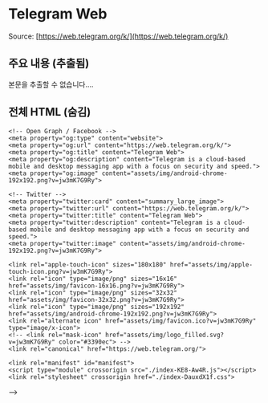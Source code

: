 # Telegram Web

Source: [https://web.telegram.org/k/](https://web.telegram.org/k/)

## 주요 내용 (추출됨)

본문을 추출할 수 없습니다....

## 전체 HTML (숨김)

<!--
<!DOCTYPE html>
<html lang="en">
  <head>
    <meta charset="utf-8" />
    <title>Telegram Web</title>
    <meta name="description" content="Telegram is a cloud-based mobile and desktop messaging app with a focus on security and speed.">
    <meta name="viewport" content="width=device-width,initial-scale=1,maximum-scale=1,user-scalable=no,shrink-to-fit=no,viewport-fit=cover"> 
    <meta name="mobile-web-app-capable" content="yes">
    <meta name="mobile-web-app-title" content="Telegram Web">
    <meta name="apple-mobile-web-app-capable" content="yes">
    <meta name="apple-mobile-web-app-title" content="Telegram Web">
    <meta name="application-name" content="Telegram Web">
    <meta name="msapplication-TileColor" content="#2d89ef">
    <meta name="msapplication-TileImage" content="assets/img/mstile-144x144.png?v=jw3mK7G9Ry">
    <meta name="msapplication-config" content="browserconfig.xml?v=jw3mK7G9Ry">
    <meta name="theme-color" content="#ffffff">
    <meta name="color-scheme" content="light">
    <meta name="google" content="notranslate">
    <!-- <meta name="robots" content="noindex"> -->

    <!-- Open Graph / Facebook -->
    <meta property="og:type" content="website">
    <meta property="og:url" content="https://web.telegram.org/k/">
    <meta property="og:title" content="Telegram Web">
    <meta property="og:description" content="Telegram is a cloud-based mobile and desktop messaging app with a focus on security and speed.">
    <meta property="og:image" content="assets/img/android-chrome-192x192.png?v=jw3mK7G9Ry">

    <!-- Twitter -->
    <meta property="twitter:card" content="summary_large_image">
    <meta property="twitter:url" content="https://web.telegram.org/k/">
    <meta property="twitter:title" content="Telegram Web">
    <meta property="twitter:description" content="Telegram is a cloud-based mobile and desktop messaging app with a focus on security and speed.">
    <meta property="twitter:image" content="assets/img/android-chrome-192x192.png?v=jw3mK7G9Ry">

    <link rel="apple-touch-icon" sizes="180x180" href="assets/img/apple-touch-icon.png?v=jw3mK7G9Ry">
    <link rel="icon" type="image/png" sizes="16x16" href="assets/img/favicon-16x16.png?v=jw3mK7G9Ry">
    <link rel="icon" type="image/png" sizes="32x32" href="assets/img/favicon-32x32.png?v=jw3mK7G9Ry">
    <link rel="icon" type="image/png" sizes="192x192" href="assets/img/android-chrome-192x192.png?v=jw3mK7G9Ry">
    <link rel="alternate icon" href="assets/img/favicon.ico?v=jw3mK7G9Ry" type="image/x-icon">
    <!-- <link rel="mask-icon" href="assets/img/logo_filled.svg?v=jw3mK7G9Ry" color="#3390ec"> -->
    <link rel="canonical" href="https://web.telegram.org/">

    <link rel="manifest" id="manifest">
    <script type="module" crossorigin src="./index-KE8-Aw4R.js"></script>
    <link rel="stylesheet" crossorigin href="./index-DauxdX1f.css">
  </head>
  <body class="animation-level-2 has-auth-pages">
    <!--[if IE]>
      <p class="browserupgrade">You are using an <strong>outdated</strong> browser. Please <a href="https://browsehappy.com/">upgrade your browser</a> to improve your experience and security.</p>
    <![endif]-->
    <svg style="position: absolute; top: -10000px; left: -10000px;">
      <defs id="svg-defs">
        <clipPath id="tooltip-notch-clip">
          <path d="M19 7C16.8992 7 13.59 3.88897 11.5003 1.67424C10.7648 0.894688 10.397 0.50491 10.0434 0.385149C9.70568 0.270811 9.4225 0.270474 9.08456 0.38401C8.73059 0.50293 8.36133 0.892443 7.62279 1.67147C5.52303 3.88637 2.18302 7 0 7L19 7Z" />
        </clipPath>
        <clipPath id="message-tail-clip">
          <use href="#message-tail" />
        </clipPath>
        <!-- <linearGradient id="topic-icon-gradient" x1="0" x2="0" y1="0" y2="1">
          <stop class="topic-icon-gradient-stop-1" offset="0%" />
          <stop class="topic-icon-gradient-stop-2" offset="100%" />
        </linearGradient> -->
        <path id="message-tail" d="M1.00002881,1.03679295e-14 L7,0 L7,17 C6.8069969,14.1607017 6.12380234,11.2332513 4.95041634,8.21764872 C4.04604748,5.89342034 2.50413132,3.73337411 0.324667862,1.73751004 L0.324652538,1.73752677 C-0.0826597201,1.36452676 -0.110475289,0.731958677 0.262524727,0.324646419 C0.451952959,0.117792698 0.719544377,1.0985861e-14 1.00002881,1.04360964e-14 Z" />
        <path id="logo" fill-rule="evenodd" d="M80,0 C124.18278,0 160,35.81722 160,80 C160,124.18278 124.18278,160 80,160 C35.81722,160 0,124.18278 0,80 C0,35.81722 35.81722,0 80,0 Z M114.262551,46.4516129 L114.123923,46.4516129 C111.089589,46.5056249 106.482806,48.0771432 85.1289541,56.93769 L81.4133571,58.4849956 C72.8664779,62.0684477 57.2607933,68.7965125 34.5963033,78.66919 C30.6591745,80.2345564 28.5967328,81.765936 28.4089783,83.2633288 C28.0626453,86.0254269 31.8703852,86.959903 36.7890378,88.5302703 L38.2642674,89.0045258 C42.3926354,90.314406 47.5534685,91.7248852 50.3250916,91.7847532 C52.9151948,91.8407003 55.7944784,90.8162976 58.9629426,88.7115451 L70.5121776,80.9327422 C85.6657026,70.7535853 93.6285785,65.5352892 94.4008055,65.277854 L94.6777873,65.216416 C95.1594319,65.1213105 95.7366278,65.0717596 96.1481181,65.4374337 C96.6344248,65.8695939 96.5866185,66.6880224 96.5351057,66.9075859 C96.127514,68.6448691 75.2839361,87.6143392 73.6629144,89.2417998 L73.312196,89.6016896 C68.7645143,94.2254793 63.9030972,97.1721503 71.5637945,102.355193 L73.3593638,103.544598 C79.0660342,107.334968 82.9483395,110.083813 88.8107882,113.958377 L90.3875424,114.996094 C95.0654739,118.061953 98.7330313,121.697601 103.562866,121.253237 C105.740839,121.052855 107.989107,119.042224 109.175465,113.09692 L109.246762,112.727987 C112.002037,98.0012935 117.417883,66.09303 118.669527,52.9443975 C118.779187,51.7924073 118.641237,50.318088 118.530455,49.6708963 L118.474159,49.3781963 C118.341081,48.7651315 118.067967,48.0040758 117.346762,47.4189793 C116.412565,46.6610871 115.002114,46.4638844 114.262551,46.4516129 Z"/>
        <path id="poll-line" d="M4.47,5.33v13.6c0,4.97,4.03,9,9,9h458.16"/>
        <path id="check" fill="none" d="M 4.7071 12.2929 l 5 5 c 0.3905 0.3905 1.0237 0.3905 1.4142 0 l 11 -11" />
        <path id="verified-icon-background" fill-rule="evenodd" clip-rule="evenodd" d="m14.378741 1.509638 1.818245 1.818557c.365651.365716.861601.571194 1.378741.571259l2.574273.000312c1.01361.000117 1.846494.773578 1.940861 1.762436l.008905.187798-.000312 2.5727c-.000065.517322.205439 1.013454.571259 1.379222l1.819649 1.819337c.714441.713427.759174 1.843179.134563 2.609139l-.134797.148109-1.819181 1.8182502c-.365963.3657823-.571558.8620196-.571493 1.3794456l.000312 2.5737972c.000559 1.0136048-.772668 1.846676-1.7615 1.9412861l-.188266.0084786-2.573792-.0003107c-.517426-.0000624-1.013675.2055248-1.379456.5714956l-1.818245 1.8191823c-.71331.7145515-1.843049.7594886-2.609113.1349998l-.148135-.1347645-1.8193435-1.8196542c-.3657628-.3658252-.8618987-.5713214-1.3792103-.571259l-2.5727052.0003107c-1.0136048.0001222-1.846676-.7731321-1.9412861-1.761968l-.0089492-.1877967-.0003107-2.5742678c-.0000624-.5171478-.2055495-1.0130926-.571259-1.3787397l-1.8185622-1.8182515c-.7139886-.713869-.758706-1.843647-.1340846-2.609607l.1338493-.148109 1.8190328-1.81935c.3655665-.365625.5709613-.861471.5710237-1.378494l.0003107-2.573181c.0006006-1.076777.8734635-1.949636 1.9502353-1.950234l2.5731758-.000312c.5170321-.000065 1.0128768-.205452 1.3785044-.571025l1.8193448-1.819038c.761592-.761449 1.996254-.761345 2.757716.000247zm3.195309 8.047806c-.426556-.34125-1.032655-.306293-1.417455.060333l-.099151.108173-4.448444 5.55815-1.7460313-1.74707-.1104961-.096564c-.4229264-.32188-1.0291801-.289692-1.4154413.096564-.3862612.386269-.4184492.992511-.0965653 1.41544l.0965653.1105 2.5999987 2.5999987.109876.0961467c.419874.320359 1.015131.2873897 1.397071-.0773773l.098579-.107692 5.2-6.4999961.083772-.120484c.273208-.455884.174278-1.054885-.252278-1.396122z" />
        <path id="verified-icon-check" d="M8 8H18V18H8V8Z" />
        <path id="topic-icon" d="M21.3733 4.27035C19.2176 2.25323 16.2016 1 12.8636 1C6.31153 1 1 5.82866 1 11.7851C1 15.1823 2.58685 17.9669 5.28707 19.9438C5.63238 20.1966 5.95042 21.6013 5.18073 22.7812C4.86598 23.2637 4.51948 23.639 4.25272 23.928C3.86715 24.3457 3.6482 24.5828 3.93266 24.7022C4.22935 24.8266 5.98245 24.8882 7.24776 24.1786C8.23812 23.6232 8.83793 23.0691 9.24187 22.696C9.57588 22.3875 9.77595 22.2027 9.95217 22.2431C10.584 22.388 11.236 22.4868 11.9035 22.5354C11.9126 22.5361 11.9218 22.5368 11.9309 22.5374C12.2386 22.5592 12.5497 22.5702 12.8636 22.5702C19.4157 22.5702 24.7273 17.7416 24.7273 11.7851C24.7273 8.86318 23.4491 6.21263 21.3733 4.27035Z" />
        <!-- <path id="verified-icon-background" d="M12.3 2.9c.1.1.2.1.3.2.7.6 1.3 1.1 2 1.7.3.2.6.4.9.4.9.1 1.7.2 2.6.2.5 0 .6.1.7.7.1.9.1 1.8.2 2.6 0 .4.2.7.4 1 .6.7 1.1 1.3 1.7 2 .3.4.3.5 0 .8-.5.6-1.1 1.3-1.6 1.9-.3.3-.5.7-.5 1.2-.1.8-.2 1.7-.2 2.5 0 .4-.2.5-.6.6-.8 0-1.6.1-2.5.2-.5 0-1 .2-1.4.5-.6.5-1.3 1.1-1.9 1.6-.3.3-.5.3-.8 0-.7-.6-1.4-1.2-2-1.8-.3-.2-.6-.4-.9-.4-.9-.1-1.8-.2-2.7-.2-.4 0-.5-.2-.6-.5 0-.9-.1-1.7-.2-2.6 0-.4-.2-.8-.4-1.1-.6-.6-1.1-1.3-1.6-2-.4-.4-.3-.5 0-1 .6-.6 1.1-1.3 1.7-1.9.3-.3.4-.6.4-1 0-.8.1-1.6.2-2.5 0-.5.1-.6.6-.6.9-.1 1.7-.1 2.6-.2.4 0 .7-.2 1-.4.7-.6 1.4-1.2 2.1-1.7.1-.2.3-.3.5-.2z" /> -->
        <!-- <path id="verified-icon-check" d="M16.4 10.1l-.2.2-5.4 5.4c-.1.1-.2.2-.4 0l-2.6-2.6c-.2-.2-.1-.3 0-.4.2-.2.5-.6.7-.6.3 0 .5.4.7.6l1.1 1.1c.2.2.3.2.5 0l4.3-4.3c.2-.2.4-.3.6 0 .1.2.3.3.4.5.2 0 .3.1.3.1z" /> -->
        <symbol id="message-tail-filled" viewBox="0 0 11 20">
          <g transform="translate(9 -14)" fill="inherit" fill-rule="evenodd">
            <path d="M-6 16h6v17c-.193-2.84-.876-5.767-2.05-8.782-.904-2.325-2.446-4.485-4.625-6.48A1 1 0 01-6 16z" transform="matrix(1 0 0 -1 0 49)" id="corner-fill" fill="inherit"/>
          </g>
        </symbol>
        <symbol id="star-sparkle" viewBox="0 0 7 7">
          <path d="M3.49852 6.5C3.64328 6.5 3.75554 6.39655 3.77917 6.24581C4.04505 4.27438 4.31979 3.99655 6.23412 3.78374C6.38479 3.76601 6.5 3.64483 6.5 3.5C6.5 3.35222 6.38774 3.23399 6.23708 3.21626C4.3257 2.98867 4.06278 2.72266 3.77917 0.754187C3.75554 0.603448 3.64033 0.5 3.49852 0.5C3.35672 0.5 3.24151 0.603448 3.21787 0.754187C2.95199 2.72562 2.67725 3.00345 0.765879 3.21626C0.61226 3.23399 0.5 3.35222 0.5 3.5C0.5 3.64483 0.609306 3.76305 0.762925 3.78374C2.6743 4.04089 2.92541 4.27734 3.21787 6.24581C3.24446 6.39655 3.35968 6.5 3.49852 6.5Z" fill="currentColor"/>
        </symbol>
        <linearGradient id="paint0_linear_6651_5783" x1="12.1999" y1="-1.71024" x2="12.1999" y2="25.2914" gradientUnits="userSpaceOnUse">
          <stop stop-color="#FFF0C2"/>
          <stop offset="1" stop-color="#FFEBBA"/>
        </linearGradient>
        <linearGradient id="paint1_linear_6651_5783" x1="12.1992" y1="-1.70952" x2="20.922" y2="24.9546" gradientUnits="userSpaceOnUse">
          <stop stop-color="#FFD147"/>
          <stop offset="1" stop-color="#FFB526"/>
        </linearGradient>
        <linearGradient id="paint2_linear_6651_5783" x1="12.1856" y1="1.51874" x2="16.8655" y2="22.0231" gradientUnits="userSpaceOnUse">
          <stop stop-color="#E58F0D"/>
          <stop offset="1" stop-color="#EB7814"/>
        </linearGradient>
        <!-- <linearGradient id="g" x1="-300%" x2="-200%" y1="0" y2="0">
          <stop offset="-10%" stop-opacity=".1"/>
          <stop offset="30%" stop-opacity=".07"/>
          <stop offset="70%" stop-opacity=".07"/>
          <stop offset="110%" stop-opacity=".1"/>
          <animate attributeName="x1" from="-300%" to="1200%" dur="3s" repeatCount="indefinite"/>
          <animate attributeName="x2" from="-200%" to="1300%" dur="3s" repeatCount="indefinite"/>
        </linearGradient> -->
        <!-- <linearGradient id="stories-gradient" x1="91.56%" y1="-0.56%" x2="13.42%" y2="102.37%">
          <stop offset="0%" stop-color="#34C76F"></stop>
          <stop offset="100%" stop-color="#3DA1FD"></stop>
        </linearGradient> -->
      </defs>
    </svg>
    <div class="whole" id="auth-pages" style="display: none;">
      <div id="auth-pages-close" style="display: none;"></div>
      <div class="scrollable scrollable-y">
        <div class="tabs-container auth-pages__container" data-animation="tabs">
          <div class="tabs-tab page-signImport">
            <div class="container center-align"></div>
          </div>
          <div class="tabs-tab page-sign">
            <div class="container">
              <div class="auth-image">
                <svg class="sign-logo" xmlns="http://www.w3.org/2000/svg" width="160" height="160" viewBox="0 0 160 160">
                  <use href="#logo" />
                </svg>
              </div>
            </div>
          </div>
          <div class="tabs-tab page-signQR">
            <div class="container center-align">
              <div class="auth-image"></div>
            </div>
          </div>
          <div class="tabs-tab page-authCode">
            <div class="container center-align">
              <div class="auth-image"></div>
              <div class="phone-wrapper">
                <h4 class="phone"></h4>
                <span class="phone-edit"></span>
              </div>
              <p class="subtitle sent-type"></p>
              <div class="input-wrapper"></div>
            </div>
          </div>
          <div class="tabs-tab page-password"></div>
          <div class="tabs-tab page-signUp"></div>
        </div>
      </div>
    </div>
    <div class="sidebar-left-overlay"></div>
    <div class="whole page-chats" style="display: none;" id="page-chats">
      <div id="main-columns" class="tabs-container" data-animation="navigation">
        <div class="folders-sidebar sidebar-left-common" id="folders-sidebar"></div>
        <div class="sidebar-left-placeholder"></div>
        <div class="tabs-tab chatlist-container sidebar sidebar-left main-column sidebar-left-common" id="column-left">
          <div class="sidebar-slider tabs-container">
            <div class="tabs-tab sidebar-slider-item item-main">
              <div class="sidebar-header main-search-sidebar-header can-have-forum">
                <div class="sidebar-header__btn-container">
                  <div class="animated-menu-icon"></div>
                  <div class="btn-icon sidebar-back-button"></div>
                </div>
              </div>
              <div class="sidebar-content transition zoom-fade can-have-forum">
                <div class="transition-item active" id="chatlist-container">
                  <div class="folders-tabs-scrollable menu-horizontal-scrollable hide">
                    <nav class="menu-horizontal-div" id="folders-tabs"></nav>
                  </div>
                  <div class="tabs-container" id="folders-container"></div>
                </div>
                <div class="transition-item sidebar-search" id="search-container"></div>
              </div>
            </div>
          </div>
        </div>
        <div class="tabs-tab main-column" id="column-center"></div>
        <div class="tabs-tab sidebar sidebar-right main-column" id="column-right">
          <div class="sidebar-content sidebar-slider tabs-container"></div>
        </div>
      </div>
    </div>
    <div id="stories-viewer"></div>
  </body>
</html>
 
-->
